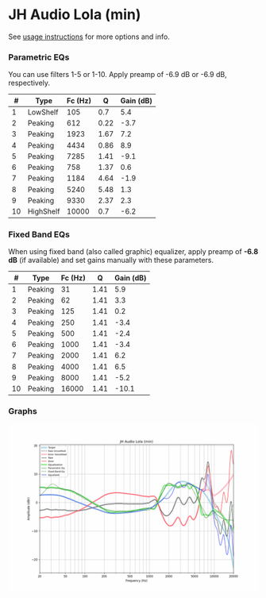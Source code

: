 # JH Audio Lola (min)
See [usage instructions](https://github.com/jaakkopasanen/AutoEq#usage) for more options and info.

### Parametric EQs
You can use filters 1-5 or 1-10. Apply preamp of -6.9 dB or -6.9 dB, respectively.

|   # | Type      |   Fc (Hz) |    Q |   Gain (dB) |
|-----|-----------|-----------|------|-------------|
|   1 | LowShelf  |       105 | 0.7  |         5.4 |
|   2 | Peaking   |       612 | 0.22 |        -3.7 |
|   3 | Peaking   |      1923 | 1.67 |         7.2 |
|   4 | Peaking   |      4434 | 0.86 |         8.9 |
|   5 | Peaking   |      7285 | 1.41 |        -9.1 |
|   6 | Peaking   |       758 | 1.37 |         0.6 |
|   7 | Peaking   |      1184 | 4.64 |        -1.9 |
|   8 | Peaking   |      5240 | 5.48 |         1.3 |
|   9 | Peaking   |      9330 | 2.37 |         2.3 |
|  10 | HighShelf |     10000 | 0.7  |        -6.2 |

### Fixed Band EQs
When using fixed band (also called graphic) equalizer, apply preamp of **-6.8 dB** (if available) and set gains manually with these parameters.

|   # | Type    |   Fc (Hz) |    Q |   Gain (dB) |
|-----|---------|-----------|------|-------------|
|   1 | Peaking |        31 | 1.41 |         5.9 |
|   2 | Peaking |        62 | 1.41 |         3.3 |
|   3 | Peaking |       125 | 1.41 |         0.2 |
|   4 | Peaking |       250 | 1.41 |        -3.4 |
|   5 | Peaking |       500 | 1.41 |        -2.4 |
|   6 | Peaking |      1000 | 1.41 |        -3.4 |
|   7 | Peaking |      2000 | 1.41 |         6.2 |
|   8 | Peaking |      4000 | 1.41 |         6.5 |
|   9 | Peaking |      8000 | 1.41 |        -5.2 |
|  10 | Peaking |     16000 | 1.41 |       -10.1 |

### Graphs
![](./JH%20Audio%20Lola%20(min).png)
